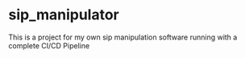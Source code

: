 # sip_manipulator
This is a project for my own sip manipulation software running with a complete CI/CD Pipeline
